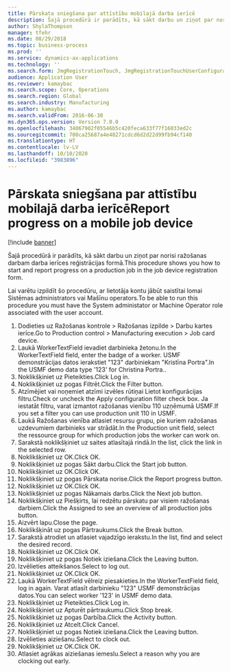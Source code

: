 ```yaml
---
title: Pārskata sniegšana par attīstību mobilajā darba ierīcē
description: Šajā procedūrā ir parādīts, kā sākt darbu un ziņot par norisi ražošanas darbam darba ierīces reģistrācijas formā.
author: ShylaThompson
manager: tfehr
ms.date: 08/29/2018
ms.topic: business-process
ms.prod: ''
ms.service: dynamics-ax-applications
ms.technology: ''
ms.search.form: JmgRegistrationTouch, JmgRegistrationTouchUserConfiguration, JmgRegistrationTouchStart, JmgRegistrationTouchReportFeedback, JmgRegistrationTouchAssignedJobs, JmgRegistrationTouchBreak, JmgRegistrationTouchLeave, JmgRegistrationTouchIndirectActivity, JmgDialogForm, JmgRegistrationTouchReportProgress, JmgFeedbackWizard, JmgJobBundleProdFeedback
audience: Application User
ms.reviewer: kamaybac
ms.search.scope: Core, Operations
ms.search.region: Global
ms.search.industry: Manufacturing
ms.author: kamaybac
ms.search.validFrom: 2016-06-30
ms.dyn365.ops.version: Version 7.0.0
ms.openlocfilehash: 34067902f05546b5c420feca633f77f16033ed2c
ms.sourcegitcommit: 708ca25687a4e48271cdcd6d2d22d99fb94cf140
ms.translationtype: HT
ms.contentlocale: lv-LV
ms.lasthandoff: 10/10/2020
ms.locfileid: "3983896"
---
```

# <a name="report-progress-on-a-mobile-job-device"></a><span data-ttu-id="3a3f5-103">Pārskata sniegšana par attīstību mobilajā darba ierīcē</span><span class="sxs-lookup"><span data-stu-id="3a3f5-103">Report progress on a mobile job device</span></span>

[!include [banner](../../includes/banner.md)]

<span data-ttu-id="3a3f5-104">Šajā procedūrā ir parādīts, kā sākt darbu un ziņot par norisi ražošanas darbam darba ierīces reģistrācijas formā.</span><span class="sxs-lookup"><span data-stu-id="3a3f5-104">This procedure shows you how to start and report progress on a production job in the job device registration form.</span></span>



<span data-ttu-id="3a3f5-105">Lai varētu izpildīt šo procedūru, ar lietotāja kontu jābūt saistītai lomai Sistēmas administrators vai Mašīnu operators.</span><span class="sxs-lookup"><span data-stu-id="3a3f5-105">To be able to run this procedure you must have the System administator or Machine Operator role associated with the user account.</span></span>

1. <span data-ttu-id="3a3f5-106">Dodieties uz Ražošanas kontrole > Ražošanas izpilde > Darbu kartes ierīce.</span><span class="sxs-lookup"><span data-stu-id="3a3f5-106">Go to Production control > Manufacturing execution > Job card device.</span></span>
2. <span data-ttu-id="3a3f5-107">Laukā WorkerTextField ievadiet darbinieka žetonu.</span><span class="sxs-lookup"><span data-stu-id="3a3f5-107">In the WorkerTextField field, enter the badge of a worker.</span></span> <span data-ttu-id="3a3f5-108">USMF demonstrācijas datos ierakstiet "123" darbiniekam "Kristīna Portra".</span><span class="sxs-lookup"><span data-stu-id="3a3f5-108">In the USMF demo data type '123' for Christina Portra..</span></span>
3. <span data-ttu-id="3a3f5-109">Noklikšķiniet uz Pieteikties.</span><span class="sxs-lookup"><span data-stu-id="3a3f5-109">Click Log in.</span></span>
4. <span data-ttu-id="3a3f5-110">Noklikšķiniet uz pogas Filtrēt.</span><span class="sxs-lookup"><span data-stu-id="3a3f5-110">Click the Filter button.</span></span>
5. <span data-ttu-id="3a3f5-111">Atzīmējiet vai noņemiet atzīmi izvēles rūtiņai Lietot konfigurācijas filtru.</span><span class="sxs-lookup"><span data-stu-id="3a3f5-111">Check or uncheck the Apply configuration filter check box.</span></span> <span data-ttu-id="3a3f5-112">Ja iestatāt filtru, varat izmantot ražošanas vienību 110 uzņēmumā USMF.</span><span class="sxs-lookup"><span data-stu-id="3a3f5-112">If you set a filter you can use production unit 110 in USMF.</span></span>
6. <span data-ttu-id="3a3f5-113">Laukā Ražošanas vienība atlasiet resursu grupu, pie kuriem ražošanas uzdevumiem darbinieks var strādāt.</span><span class="sxs-lookup"><span data-stu-id="3a3f5-113">In the Production unit field, select the ressource group for which production jobs the worker can work on.</span></span>
7. <span data-ttu-id="3a3f5-114">Sarakstā noklikšķiniet uz saites atlasītajā rindā.</span><span class="sxs-lookup"><span data-stu-id="3a3f5-114">In the list, click the link in the selected row.</span></span>
8. <span data-ttu-id="3a3f5-115">Noklikšķiniet uz OK.</span><span class="sxs-lookup"><span data-stu-id="3a3f5-115">Click OK.</span></span>
9. <span data-ttu-id="3a3f5-116">Noklikšķiniet uz pogas Sākt darbu.</span><span class="sxs-lookup"><span data-stu-id="3a3f5-116">Click the Start job button.</span></span>
10. <span data-ttu-id="3a3f5-117">Noklikšķiniet uz OK.</span><span class="sxs-lookup"><span data-stu-id="3a3f5-117">Click OK.</span></span>
11. <span data-ttu-id="3a3f5-118">Noklikšķiniet uz pogas Pārskata norise.</span><span class="sxs-lookup"><span data-stu-id="3a3f5-118">Click the Report progress button.</span></span>
12. <span data-ttu-id="3a3f5-119">Noklikšķiniet uz OK.</span><span class="sxs-lookup"><span data-stu-id="3a3f5-119">Click OK.</span></span>
13. <span data-ttu-id="3a3f5-120">Noklikšķiniet uz pogas Nākamais darbs.</span><span class="sxs-lookup"><span data-stu-id="3a3f5-120">Click the Next job button.</span></span>
14. <span data-ttu-id="3a3f5-121">Noklikšķiniet uz Piešķirts, lai redzētu pārskatu par visiem ražošanas darbiem.</span><span class="sxs-lookup"><span data-stu-id="3a3f5-121">Click the Assigned to see an overview of all production jobs button.</span></span>
15. <span data-ttu-id="3a3f5-122">Aizvērt lapu.</span><span class="sxs-lookup"><span data-stu-id="3a3f5-122">Close the page.</span></span>
16. <span data-ttu-id="3a3f5-123">Noklikšķināt uz pogas Pārtraukums.</span><span class="sxs-lookup"><span data-stu-id="3a3f5-123">Click the Break button.</span></span>
17. <span data-ttu-id="3a3f5-124">Sarakstā atrodiet un atlasiet vajadzīgo ierakstu.</span><span class="sxs-lookup"><span data-stu-id="3a3f5-124">In the list, find and select the desired record.</span></span>
18. <span data-ttu-id="3a3f5-125">Noklikšķiniet uz OK.</span><span class="sxs-lookup"><span data-stu-id="3a3f5-125">Click OK.</span></span>
19. <span data-ttu-id="3a3f5-126">Noklikšķiniet uz pogas Notiek iziešana.</span><span class="sxs-lookup"><span data-stu-id="3a3f5-126">Click the Leaving button.</span></span>
20. <span data-ttu-id="3a3f5-127">Izvēlieties atteikšanos.</span><span class="sxs-lookup"><span data-stu-id="3a3f5-127">Select to log out.</span></span>
21. <span data-ttu-id="3a3f5-128">Noklikšķiniet uz OK.</span><span class="sxs-lookup"><span data-stu-id="3a3f5-128">Click OK.</span></span>
22. <span data-ttu-id="3a3f5-129">Laukā WorkerTextField vēlreiz piesakieties.</span><span class="sxs-lookup"><span data-stu-id="3a3f5-129">In the WorkerTextField field, log in again.</span></span> <span data-ttu-id="3a3f5-130">Varat atlasīt darbinieku "123" USMF demonstrācijas datos.</span><span class="sxs-lookup"><span data-stu-id="3a3f5-130">You can select worker '123' in USMF demo data.</span></span>
23. <span data-ttu-id="3a3f5-131">Noklikšķiniet uz Pieteikties.</span><span class="sxs-lookup"><span data-stu-id="3a3f5-131">Click Log in.</span></span>
24. <span data-ttu-id="3a3f5-132">Noklikšķiniet uz Apturēt pārtraukumu.</span><span class="sxs-lookup"><span data-stu-id="3a3f5-132">Click Stop break.</span></span>
25. <span data-ttu-id="3a3f5-133">Noklikšķiniet uz pogas Darbība.</span><span class="sxs-lookup"><span data-stu-id="3a3f5-133">Click the Activity button.</span></span>
26. <span data-ttu-id="3a3f5-134">Noklikšķiniet uz Atcelt.</span><span class="sxs-lookup"><span data-stu-id="3a3f5-134">Click Cancel.</span></span>
27. <span data-ttu-id="3a3f5-135">Noklikšķiniet uz pogas Notiek iziešana.</span><span class="sxs-lookup"><span data-stu-id="3a3f5-135">Click the Leaving button.</span></span>
28. <span data-ttu-id="3a3f5-136">Izvēlieties aiziešanu.</span><span class="sxs-lookup"><span data-stu-id="3a3f5-136">Select to clock out.</span></span>
29. <span data-ttu-id="3a3f5-137">Noklikšķiniet uz OK.</span><span class="sxs-lookup"><span data-stu-id="3a3f5-137">Click OK.</span></span>
30. <span data-ttu-id="3a3f5-138">Atlasiet agrākas aiziešanas iemeslu.</span><span class="sxs-lookup"><span data-stu-id="3a3f5-138">Select a reason why you are clocking out early.</span></span>

